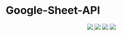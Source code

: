 # Google-Sheet-API

<p align="center">
    <a href="https://github.com/GhuniNew1" alt="github">
        <img src="https://img.shields.io/badge/-@ghuninew1-%23181717?style=flat&logo=github" />
    </a>
    <img src="https://img.shields.io/github/repo-size/ghuninew1/react-test" />
    <img src="https://img.shields.io/github/directory-file-count/ghuninew1/react-test" />
    <img src="https://img.shields.io/github/release-date/ghuninew1/react-test" />
</p>
